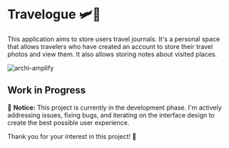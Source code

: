 # Travelogue 🛩️🧳 
This application aims to store users travel journals. It's a personal space that allows travelers who have created an account to store their travel photos and view them. It also allows storing notes about visited places.

![archi-amplify](https://github.com/imdounia/travelNote-app/assets/78279860/212f3b89-4581-42d2-bc87-8d7622e5bd6b)

## Work in Progress

🚧 **Notice:** This project is currently in the development phase. I'm actively addressing issues, fixing bugs, and iterating on the interface design to create the best possible user experience.

Thank you for your interest in this project! 💖

